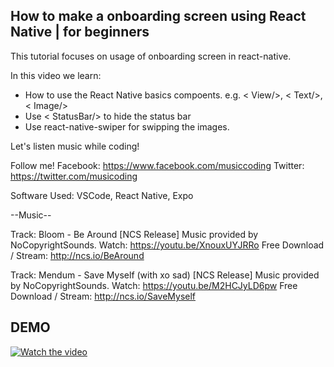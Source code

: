 ## How to make a onboarding screen using React Native | for beginners


This tutorial focuses on usage of onboarding screen in react-native.

In this video we learn:
 - How to use the React Native basics compoents. e.g. < View/>, < Text/>, < Image/>
 - Use < StatusBar/> to hide the status bar
 - Use react-native-swiper for swipping the images.


Let's listen music while coding!

Follow me!
Facebook: https://www.facebook.com/musiccoding
Twitter: https://twitter.com/musicoding

Software Used:
VSCode, React Native, Expo

--Music--

Track: Bloom - Be Around [NCS Release]
Music provided by NoCopyrightSounds.
Watch: https://youtu.be/XnouxUYJRRo
Free Download / Stream: http://ncs.io/BeAround

Track: Mendum - Save Myself (with xo sad) [NCS Release]
Music provided by NoCopyrightSounds.
Watch: https://youtu.be/M2HCJyLD6pw
Free Download / Stream: http://ncs.io/SaveMyself

## DEMO
[![Watch the video](https://tva1.sinaimg.cn/large/008eGmZEgy1gnm0dt7y9nj30hs0a0wh2.jpg)](https://youtu.be/ucoqEeqOltM)
![]()